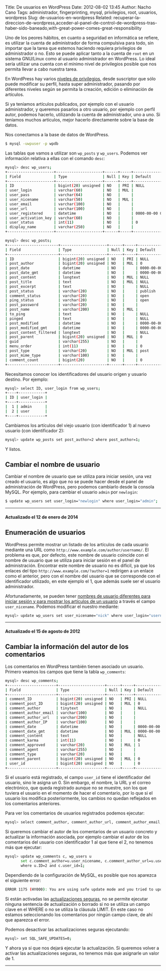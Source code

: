 Title: De usuarios en WordPress
Date: 2012-08-02 13:45
Author: Nacho Cano
Tags: administrador, fingerprinting, mysql, privilegios, root, usuarios, wordpress
Slug: de-usuarios-en-wordpress
Related: recuperar-la-direccion-de-wordpress,acceder-al-panel-de-control-de-wordpress-tras-haber-sido-baneado,with-great-power-comes-great-responsibility

Uno de los peores hábitos, en cuanto a seguridad en informática se
refiere, es utilizar la cuenta de administrador de forma compulsiva para
todo, sin importar que la tarea que estemos haciendo requiera
privilegios de administrador o no. Esto se puede aplicar tanto a la
cuenta de `root` en un sistema GNU/Linux como al usuario administrador
en WordPress. Lo ideal sería utilizar una cuenta con el mínimo nivel de
privilegios posible que nos permita llevar a cabo nuestra tarea.

En WordPress hay varios [niveles de privilegios][], desde suscriptor que
sólo puede modificar su perfil, hasta super administrador, pasando por
diferentes niveles según se permita la creación, edición o eliminación
de artículos.

Si ya teníamos artículos publicados, por ejemplo con el usuario
administrador, y queremos pasarlos a otro usuario, por ejemplo con
perfil autor, podemos hacerlo, utilizando la cuenta de administrador,
uno a uno. Si teníamos muchos artículos, mejor hacerlo directamente
sobre la base de datos.

Nos conectamos a la base de datos de WordPress.

```bash
$ mysql -uwpuser -p wpdb
```

Las tablas que vamos a utilizar son `wp_posts` y `wp_users`. Podemos ver
información relativa a ellas con el comando `desc`:

```bash
mysql> desc wp_users;
+---------------------+---------------------+------+-----+---------------------+----------------+
| Field               | Type                | Null | Key | Default             | Extra          |
+---------------------+---------------------+------+-----+---------------------+----------------+
| ID                  | bigint(20) unsigned | NO   | PRI | NULL                | auto_increment |
| user_login          | varchar(60)         | NO   | MUL |                     |                |
| user_pass           | varchar(64)         | NO   |     |                     |                |
| user_nicename       | varchar(50)         | NO   | MUL |                     |                |
| user_email          | varchar(100)        | NO   |     |                     |                |
| user_url            | varchar(100)        | NO   |     |                     |                |
| user_registered     | datetime            | NO   |     | 0000-00-00 00:00:00 |                |
| user_activation_key | varchar(60)         | NO   |     |                     |                |
| user_status         | int(11)             | NO   |     | 0                   |                |
| display_name        | varchar(250)        | NO   |     |                     |                |
+---------------------+---------------------+------+-----+---------------------+----------------+
```

```bash
mysql> desc wp_posts;
+-----------------------+---------------------+------+-----+---------------------+----------------+
| Field                 | Type                | Null | Key | Default             | Extra          |
+-----------------------+---------------------+------+-----+---------------------+----------------+
| ID                    | bigint(20) unsigned | NO   | PRI | NULL                | auto_increment |
| post_author           | bigint(20) unsigned | NO   | MUL | 0                   |                |
| post_date             | datetime            | NO   |     | 0000-00-00 00:00:00 |                |
| post_date_gmt         | datetime            | NO   |     | 0000-00-00 00:00:00 |                |
| post_content          | longtext            | NO   | MUL | NULL                |                |
| post_title            | text                | NO   | MUL | NULL                |                |
| post_excerpt          | text                | NO   |     | NULL                |                |
| post_status           | varchar(20)         | NO   |     | publish             |                |
| comment_status        | varchar(20)         | NO   |     | open                |                |
| ping_status           | varchar(20)         | NO   |     | open                |                |
| post_password         | varchar(20)         | NO   |     |                     |                |
| post_name             | varchar(200)        | NO   | MUL |                     |                |
| to_ping               | text                | NO   |     | NULL                |                |
| pinged                | text                | NO   |     | NULL                |                |
| post_modified         | datetime            | NO   |     | 0000-00-00 00:00:00 |                |
| post_modified_gmt     | datetime            | NO   |     | 0000-00-00 00:00:00 |                |
| post_content_filtered | longtext            | NO   |     | NULL                |                |
| post_parent           | bigint(20) unsigned | NO   | MUL | 0                   |                |
| guid                  | varchar(255)        | NO   |     |                     |                |
| menu_order            | int(11)             | NO   |     | 0                   |                |
| post_type             | varchar(20)         | NO   | MUL | post                |                |
| post_mime_type        | varchar(100)        | NO   |     |                     |                |
| comment_count         | bigint(20)          | NO   |     | 0                   |                |
+-----------------------+---------------------+------+-----+---------------------+----------------+
```

Necesitamos conocer los identificadores del usuario origen y usuario
destino. Por ejemplo:

```bash
mysql> select ID, user_login from wp_users;
+----+------------+
| ID | user_login |
+----+------------+
|  1 | admin      |
|  2 | user       |
+----+------------+
```

Cambiamos los artículos del viejo usuario (con identificador 1) al nuevo
usuario (con identificador 2):

```bash
mysql> update wp_posts set post_author=2 where post_author=1;
```

Y listos.

Cambiar el nombre de usuario
----------------------------

Cambiar el nombre de usuario que se utiliza para iniciar sesión, una vez
creado el usuario, es algo que no se puede hacer desde el panel de
administración de WordPress, pero podemos cambiarlo desde la consola
MySQL. Por ejemplo, para cambiar el usuario `admin` por `newlogin`:

```bash
$ update wp_users set user_login="newlogin" where user_login="admin";
```

* * * * *

#### Actualizado el 12 de enero de 2014

Enumeración de usuarios
-----------------------

WordPress permite mostrar un listado de los artículos de cada usuario
mediante una URL como `http://www.example.com/author/username/`. El
problema es que, por defecto, este nombre de usuario coincide con el
nombre de usuario que se utiliza para iniciar sesión en el panel de
administración. Encontrar este nombre de usuario no es difícil, ya que
los enlaces del tipo `http://www.example.com/?author=1` redirigen a un
enlace como el anterior, pero con el nombre del usuario que se
corresponde con el identificador utilizado, en este ejemplo el 1, que
además suele ser el usuario administrador.

Afortunadamente, se pueden tener [nombres de usuario diferentes para
iniciar sesión y para mostrar los artículos de un usuario][] a través el
campo `user_nicename`. Podemos modificar el nuestro mediante:

```bash
mysql> update wp_users set user_nicename="nick" where user_login="username";
```

* * * * *

#### Actualizado el 15 de agosto de 2012

Cambiar la información del autor de los comentarios
---------------------------------------------------

Los comentarios en WordPress también tienen asociado un usuario. Primero
veamos los campos que tiene la tabla `wp_comments`:

```bash
mysql> desc wp_comments;
+----------------------+---------------------+------+-----+---------------------+----------------+
| Field                | Type                | Null | Key | Default             | Extra          |
+----------------------+---------------------+------+-----+---------------------+----------------+
| comment_ID           | bigint(20) unsigned | NO   | PRI | NULL                | auto_increment |
| comment_post_ID      | bigint(20) unsigned | NO   | MUL | 0                   |                |
| comment_author       | tinytext            | NO   |     | NULL                |                |
| comment_author_email | varchar(100)        | NO   |     |                     |                |
| comment_author_url   | varchar(200)        | NO   |     |                     |                |
| comment_author_IP    | varchar(100)        | NO   |     |                     |                |
| comment_date         | datetime            | NO   |     | 0000-00-00 00:00:00 |                |
| comment_date_gmt     | datetime            | NO   | MUL | 0000-00-00 00:00:00 |                |
| comment_content      | text                | NO   |     | NULL                |                |
| comment_karma        | int(11)             | NO   |     | 0                   |                |
| comment_approved     | varchar(20)         | NO   | MUL | 1                   |                |
| comment_agent        | varchar(255)        | NO   |     |                     |                |
| comment_type         | varchar(20)         | NO   |     |                     |                |
| comment_parent       | bigint(20) unsigned | NO   | MUL | 0                   |                |
| user_id              | bigint(20) unsigned | NO   |     | 0                   |                |
+----------------------+---------------------+------+-----+---------------------+----------------+
```

Si el usuario está registrado, el campo `user_id` tiene el identificador
del usuario, sino le asigna un 0. Sin embargo, el nombre, la URL y el
correo electrónico, que queda registrado aunque no se muestre, son los
que tuviera el usuario en el momento de hacer el comentario, por lo que
si el usuario los modifica posteriormente, los cambios no quedan
reflejados en los comentarios anteriores.

Para ver los comentarios de usuarios registrados podemos ejecutar:

```bash
mysql> select comment_author, comment_author_url, comment_author_email, comment_author_IP, user_id from wp_comments where user_id != 0;
```

Si queremos cambiar el autor de los comentarios de un usuario concreto y
actualizar la información asociada, por ejemplo cambiar el autor de los
comentarios del usuario con identificador 1 al que tiene el 2, no
tenemos más que ejecutar:

```bash
mysql> update wp_comments c, wp_users u
       set c.comment_author=u.user_nicename, c.comment_author_url=u.user_url, c.comment_author_email=u.user_email, c.user_id=u.ID
       where u.ID=2 and c.user_id=1;
```

Dependiendo de la configuración de MySQL, es posible que nos aparezca el
siguiente error:

```bash
ERROR 1175 (HY000): You are using safe update mode and you tried to update a table without a WHERE that uses a KEY column
```

Si están activadas las [actualizaciones seguras][], no se permite
ejecutar ninguna sentencia de actualización o borrado si no se utiliza
un campo clave en el WHERE o no se utiliza la cláusula LIMIT. En este
caso no estamos seleccionando los comentarios por ningún campo clave, de
ahí que aparezca el error.

Podemos desactivar las actualizaciones seguras ejecutando:

```bash
mysql> set SQL_SAFE_UPDATES=0;
```

Y ahora ya sí que nos dejará ejecutar la actualización. Si queremos
volver a activar las actualizaciones seguras, no tenemos más que
asignarle un valor de 1.

* * * * *

  [niveles de privilegios]: http://codex.wordpress.org/Roles_and_Capabilities
    "niveles de privilegios"
  [nombres de usuario diferentes para iniciar sesión y para mostrar los artículos de un usuario]: http://www.authorsure.com/827/wordpress-username-security
    "nombres de usuario diferentes para iniciar sesión y para mostrar los artículos de un usuario"
  [actualizaciones seguras]: http://dev.mysql.com/doc/refman/5.5/en/mysql-tips.html#safe-updates
    "actualizaciones seguras"
